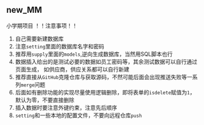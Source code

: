 ## new_MM
小学期项目
！！注意事项！！

1. 自己需要新建数据库
2. 注意``setting``里面的数据库名字和密码
3. 推荐用``supply``里面的``models``,逆向生成数据库，当然用SQL脚本也行
4. 数据插入给出的是测试必要的数据如员工密码等，其余测试数据可以自行通过页面生成，
如供应商，供应关系都可以自行新建
5. 推荐直接从``GitHub``克隆仓库与获取源码，不然可能后面会出现推送失败等一系列``merge``问题
6. 后面如有删除功能的实现尽量使用逻辑删除，即将表单的``isdelete``赋值为``1``，默认为零，不要直接删除
7. 插入数据时要注意外键约束，注意先后顺序
8. ``setting``和一些本地的配置文件，不要向远程仓库``push``
